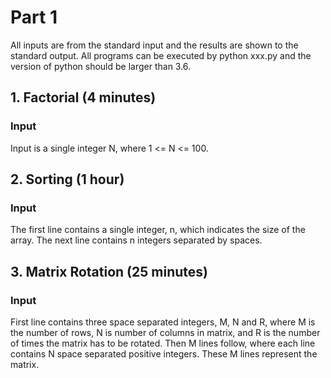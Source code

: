 # Part 1
All inputs are from the standard input and the results are shown to the standard output.
All programs can be executed by python xxx.py and the version of python should be larger than 3.6.

## 1. Factorial (4 minutes)
### Input
Input is a single integer N, where 1 <= N <= 100.

## 2. Sorting (1 hour)
### Input
The first line contains a single integer, n, which indicates the size of the array.
The next line contains n integers separated by spaces.

## 3. Matrix Rotation (25 minutes)
### Input
First line contains three space separated integers, M, N and R, where M is the number of rows, N is number of columns in matrix, and R is the number of times the matrix has to be rotated. Then M lines follow, where each line contains N space separated positive integers. These M lines represent the matrix.

